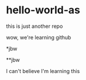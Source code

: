 # hello-world-as
this is just another repo

wow, we're learning github

*jbw

**jbw

I can't believe I'm learning this

